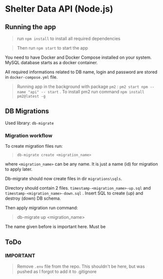 # Shelter Data API (Node.js)

## Running the app

> run `npm install` to install all required dependencies

> Then run `npm start` to start the app

You need to have Docker and Docker Compose installed on your system. MySQL database starts as a docker container.

All required informations related to DB name, login and password are stored in `docker-compose.yml` file.

> Running app in the background with package `pm2` : `pm2 start npm --name "api" -- start` . To install pm2 run command `npm install pm2@latest -g`

## DB Migrations

Used library: `db-migrate`

### Migration workflow

To create migration files run:

> `db-migrate create <migration_name>`

where `<migration_name>` can be any name. It is just a name (id) for migration to apply later.

Db-migrate should now create files in dir `migrations\sqls`.

Directory should contain 2 files. `timestamp-<migration_name>-up.sql` and `timestamp-<migration_name>-down.sql` . Insert SQL to create (up) and destroy (down) DB schema.

Then apply migration run command:

> db-migrate up <migration_name>

The name given before is important here. Must be

## ToDo

### IMPORTANT

> Remove `.env` file from the repo. This shouldn't be here, but was pushed as I forgot to add it to .gitignore
